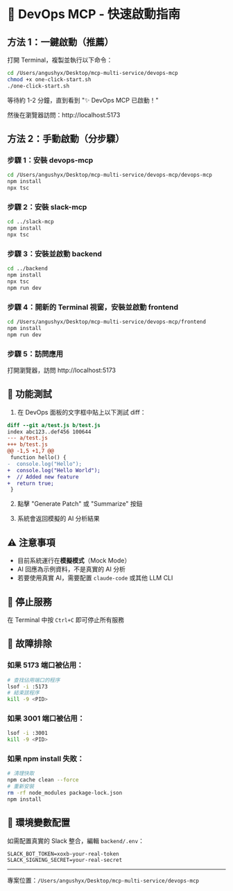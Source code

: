 # 🚀 DevOps MCP - 快速啟動指南

## 方法 1：一鍵啟動（推薦）

打開 Terminal，複製並執行以下命令：

```bash
cd /Users/angushyx/Desktop/mcp-multi-service/devops-mcp
chmod +x one-click-start.sh
./one-click-start.sh
```

等待約 1-2 分鐘，直到看到 "✨ DevOps MCP 已啟動！"

然後在瀏覽器訪問：http://localhost:5173

## 方法 2：手動啟動（分步驟）

### 步驟 1：安裝 devops-mcp
```bash
cd /Users/angushyx/Desktop/mcp-multi-service/devops-mcp/devops-mcp
npm install
npx tsc
```

### 步驟 2：安裝 slack-mcp
```bash
cd ../slack-mcp
npm install
npx tsc
```

### 步驟 3：安裝並啟動 backend
```bash
cd ../backend
npm install
npx tsc
npm run dev
```

### 步驟 4：開新的 Terminal 視窗，安裝並啟動 frontend
```bash
cd /Users/angushyx/Desktop/mcp-multi-service/devops-mcp/frontend
npm install
npm run dev
```

### 步驟 5：訪問應用
打開瀏覽器，訪問 http://localhost:5173

## 🎯 功能測試

1. 在 DevOps 面板的文字框中貼上以下測試 diff：

```diff
diff --git a/test.js b/test.js
index abc123..def456 100644
--- a/test.js
+++ b/test.js
@@ -1,5 +1,7 @@
 function hello() {
-  console.log("Hello");
+  console.log("Hello World");
+  // Added new feature
+  return true;
 }
```

2. 點擊 "Generate Patch" 或 "Summarize" 按鈕

3. 系統會返回模擬的 AI 分析結果

## ⚠️ 注意事項

- 目前系統運行在**模擬模式**（Mock Mode）
- AI 回應為示例資料，不是真實的 AI 分析
- 若要使用真實 AI，需要配置 `claude-code` 或其他 LLM CLI

## 🛑 停止服務

在 Terminal 中按 `Ctrl+C` 即可停止所有服務

## 🔧 故障排除

### 如果 5173 端口被佔用：
```bash
# 查找佔用端口的程序
lsof -i :5173
# 結束該程序
kill -9 <PID>
```

### 如果 3001 端口被佔用：
```bash
lsof -i :3001
kill -9 <PID>
```

### 如果 npm install 失敗：
```bash
# 清理快取
npm cache clean --force
# 重新安裝
rm -rf node_modules package-lock.json
npm install
```

## 📝 環境變數配置

如需配置真實的 Slack 整合，編輯 `backend/.env`：

```env
SLACK_BOT_TOKEN=xoxb-your-real-token
SLACK_SIGNING_SECRET=your-real-secret
```

---

專案位置：`/Users/angushyx/Desktop/mcp-multi-service/devops-mcp`

